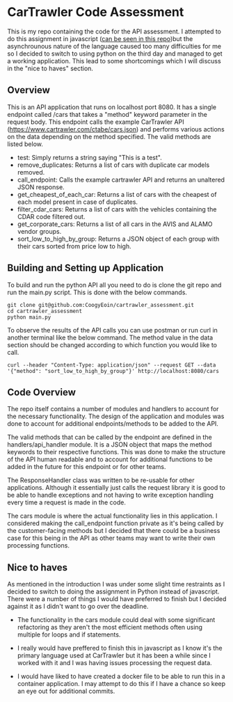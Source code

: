 # CarTrawler Code Assessment

This is my repo containing the code for the API assessment. I attempted to do this assignment in javascript ([can be seen in this repo](https://github.com/CoogyEoin/cartrawler_javascript_attempt))but the asynchrounous nature of the language caused too many difficulties for me so I decided to switch to using python on the third day and managed to get a working application. This lead to some shortcomings which I will discuss in the "nice to haves" section.


## Overview

This is an API application that runs on localhost port 8080. It has a single endpoint called /cars that takes a "method" keyword parameter in the request body. This endpoint calls the example CarTrawler API (https://www.cartrawler.com/ctabe/cars.json) and performs various actions on the data depending on the method specified. The valid methods are listed below.

* test: Simply returns a string saying "This is a test".
* remove_duplicates: Returns a list of cars with duplicate car models removed.
* call_endpoint: Calls the example cartrawler API and returns an unaltered JSON response.
* get_cheapest_of_each_car: Returns a list of cars with the cheapest of each model present in case of duplicates.
* filter_cdar_cars: Returns a list of cars with the vehicles containing the CDAR code filtered out.
* get_corporate_cars: Returns a list of all cars in the AVIS and ALAMO vendor groups.
* sort_low_to_high_by_group: Returns a JSON object of each group with their cars sorted from price low to high.


## Building and Setting up Application

To build and run the python API all you need to do is clone the git repo and run the main.py script. This is done with the below commands.

    git clone git@github.com:CoogyEoin/cartrawler_assessment.git
    cd cartrawler_assessment
    python main.py

To observe the results of the API calls you can use postman or run curl in another terminal like the below command. The method value in the data section should be changed according to which function you would like to call.

    curl --header "Content-Type: application/json" --request GET --data '{"method": "sort_low_to_high_by_group"}' http://localhost:8080/cars


## Code Overview

The repo itself contains a number of modules and handlers to account for the necessary functionality. The design of the application and modules was done to account for additional endpoints/methods to be added to the API.

The valid methods that can be called by the endpoint are defined in the handlers/api_handler module. It is a JSON object that maps the method keywords to their respective functions. This was done to make the structure of the API human readable and to account for additional functions to be added in the future for this endpoint or for other teams.

The ResponseHandler class was written to be re-usable for other applications. Although it essentially just calls the request library it is good to be able to handle exceptions and not having to write exception handling every time a request is made in the code.

The cars module is where the actual functionality lies in this application. I considered making the call_endpoint function private as it's being called by the customer-facing methods but I decided that there could be a business case for this being in the API as other teams may want to write their own processing functions.


## Nice to haves

As mentioned in the introduction I was under some slight time restraints as I decided to switch to doing the assignment in Python instead of javascript. There were a number of things I would have preferred to finish but I decided against it as I didn't want to go over the deadline.

* The functionality in the cars module could deal with some significant refactoring as they aren't the most efficient methods often using multiple for loops and if statements.

* I really would have preffered to finish this in javascript as I know it's the primary language used at CarTrawler but it has been a while since I worked with it and I was having issues processing the request data.

* I would have liked to have created a docker file to be able to run this in a container application. I may attempt to do this if I have a chance so keep an eye out for additional commits.
 
